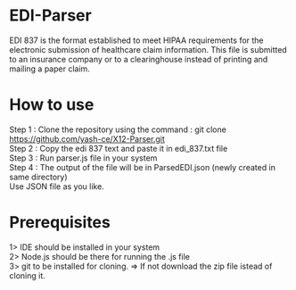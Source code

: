 # EDI-Parser
EDI 837 is the format established to meet HIPAA requirements for the electronic submission of healthcare claim information. This file is submitted to an insurance company or to a clearinghouse instead of printing and mailing a paper claim.

# How to use
Step 1 : Clone the repository using the command : git clone https://github.com/yash-ce/X12-Parser.git                                                                   
Step 2 : Copy the edi 837 text and paste it in edi_837.txt file                                                                                       
Step 3 : Run parser.js file in your system                                                                                                                        
Step 4 : The output of the file will be in ParsedEDI.json (newly created in same directory)                                                                                                           
Use JSON file as you like.

# Prerequisites 
1> IDE should be installed in your system                                                                                                             
2> Node.js should be there for running the .js file                                                                                                               
3> git to be installed for cloning. => If not download the zip file istead of cloning it.
